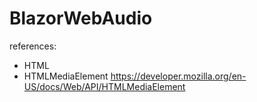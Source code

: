 # BlazorWebAudio

references:
- HTML <audio> Tag https://www.w3schools.com/tags/tag_audio.asp
- HTMLMediaElement https://developer.mozilla.org/en-US/docs/Web/API/HTMLMediaElement
